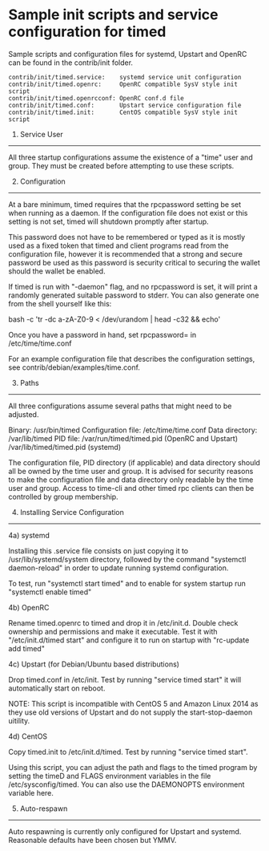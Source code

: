 Sample init scripts and service configuration for timed
==========================================================

Sample scripts and configuration files for systemd, Upstart and OpenRC
can be found in the contrib/init folder.

    contrib/init/timed.service:    systemd service unit configuration
    contrib/init/timed.openrc:     OpenRC compatible SysV style init script
    contrib/init/timed.openrcconf: OpenRC conf.d file
    contrib/init/timed.conf:       Upstart service configuration file
    contrib/init/timed.init:       CentOS compatible SysV style init script

1. Service User
---------------------------------

All three startup configurations assume the existence of a "time" user
and group.  They must be created before attempting to use these scripts.

2. Configuration
---------------------------------

At a bare minimum, timed requires that the rpcpassword setting be set
when running as a daemon.  If the configuration file does not exist or this
setting is not set, timed will shutdown promptly after startup.

This password does not have to be remembered or typed as it is mostly used
as a fixed token that timed and client programs read from the configuration
file, however it is recommended that a strong and secure password be used
as this password is security critical to securing the wallet should the
wallet be enabled.

If timed is run with "-daemon" flag, and no rpcpassword is set, it will
print a randomly generated suitable password to stderr.  You can also
generate one from the shell yourself like this:

bash -c 'tr -dc a-zA-Z0-9 < /dev/urandom | head -c32 && echo'

Once you have a password in hand, set rpcpassword= in /etc/time/time.conf

For an example configuration file that describes the configuration settings,
see contrib/debian/examples/time.conf.

3. Paths
---------------------------------

All three configurations assume several paths that might need to be adjusted.

Binary:              /usr/bin/timed
Configuration file:  /etc/time/time.conf
Data directory:      /var/lib/timed
PID file:            /var/run/timed/timed.pid (OpenRC and Upstart)
                     /var/lib/timed/timed.pid (systemd)

The configuration file, PID directory (if applicable) and data directory
should all be owned by the time user and group.  It is advised for security
reasons to make the configuration file and data directory only readable by the
time user and group.  Access to time-cli and other timed rpc clients
can then be controlled by group membership.

4. Installing Service Configuration
-----------------------------------

4a) systemd

Installing this .service file consists on just copying it to
/usr/lib/systemd/system directory, followed by the command
"systemctl daemon-reload" in order to update running systemd configuration.

To test, run "systemctl start timed" and to enable for system startup run
"systemctl enable timed"

4b) OpenRC

Rename timed.openrc to timed and drop it in /etc/init.d.  Double
check ownership and permissions and make it executable.  Test it with
"/etc/init.d/timed start" and configure it to run on startup with
"rc-update add timed"

4c) Upstart (for Debian/Ubuntu based distributions)

Drop timed.conf in /etc/init.  Test by running "service timed start"
it will automatically start on reboot.

NOTE: This script is incompatible with CentOS 5 and Amazon Linux 2014 as they
use old versions of Upstart and do not supply the start-stop-daemon uitility.

4d) CentOS

Copy timed.init to /etc/init.d/timed. Test by running "service timed start".

Using this script, you can adjust the path and flags to the timed program by
setting the timeD and FLAGS environment variables in the file
/etc/sysconfig/timed. You can also use the DAEMONOPTS environment variable here.

5. Auto-respawn
-----------------------------------

Auto respawning is currently only configured for Upstart and systemd.
Reasonable defaults have been chosen but YMMV.
